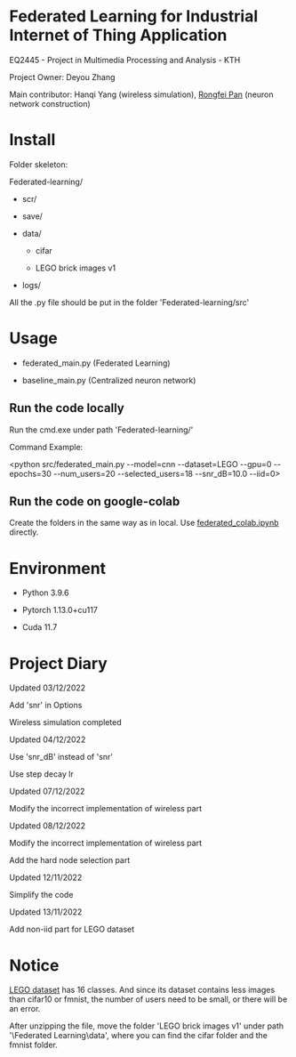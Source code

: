 # Federated Learning for Industrial Internet of Thing Application

EQ2445 - Project in Multimedia Processing and Analysis - KTH

Project Owner: Deyou Zhang

Main contributor: Hanqi Yang (wireless simulation), [Rongfei Pan](https://github.com/Tim-RongfeiPan) (neuron network construction)

# Install

Folder skeleton:

Federated-learning/

  - scr/
  
  - save/
  
  - data/
    
    - cifar
    
    - LEGO brick images v1
  
  - logs/
  
All the .py file should be put in the folder 'Federated-learning/src'

# Usage

- federated_main.py (Federated Learning)

- baseline_main.py (Centralized neuron network)

## Run the code locally
Run the cmd.exe under path 'Federated-learning/'

Command Example:

<python src/federated_main.py --model=cnn --dataset=LEGO --gpu=0 --epochs=30 --num_users=20 --selected_users=18 --snr_dB=10.0 --iid=0> 

## Run the code on google-colab
Create the folders in the same way as in local. Use [federated_colab.ipynb](https://github.com/grimmmar/EQ2445-FL-for-IIoT-Application/blob/main/federated_colab.ipynb) directly.

# Environment

- Python 3.9.6

- Pytorch 1.13.0+cu117

- Cuda 11.7

# Project Diary

Updated 03/12/2022

Add 'snr' in Options

Wireless simulation completed

Updated 04/12/2022

Use 'snr_dB' instead of 'snr'

Use step decay lr

Updated 07/12/2022

Modify the incorrect implementation of wireless part

Updated 08/12/2022

Modify the incorrect implementation of wireless part

Add the hard node selection part

Updated 12/11/2022

Simplify the code

Updated 13/11/2022

Add non-iid part for LEGO dataset

# Notice

[LEGO dataset](https://www.kaggle.com/datasets/joosthazelzet/lego-brick-images) has 16 classes. And since its dataset contains less images than cifar10 or fmnist, the number of users need to be small, or there will be an error.

After unzipping the file, move the folder 'LEGO brick images v1' under path '\Federated Learning\data', where you can find the cifar folder and the fmnist folder.
